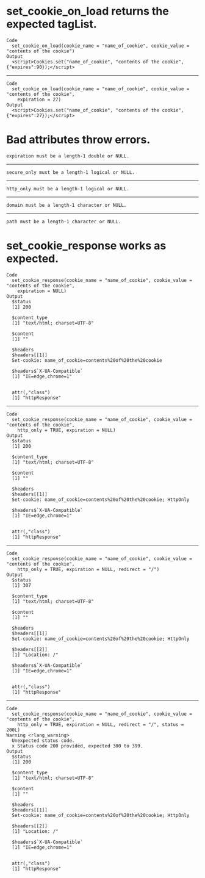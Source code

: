# set_cookie_on_load returns the expected tagList.

    Code
      set_cookie_on_load(cookie_name = "name_of_cookie", cookie_value = "contents of the cookie")
    Output
      <script>Cookies.set("name_of_cookie", "contents of the cookie", {"expires":90});</script>

---

    Code
      set_cookie_on_load(cookie_name = "name_of_cookie", cookie_value = "contents of the cookie",
        expiration = 27)
    Output
      <script>Cookies.set("name_of_cookie", "contents of the cookie", {"expires":27});</script>

# Bad attributes throw errors.

    expiration must be a length-1 double or NULL.

---

    secure_only must be a length-1 logical or NULL.

---

    http_only must be a length-1 logical or NULL.

---

    domain must be a length-1 character or NULL.

---

    path must be a length-1 character or NULL.

# set_cookie_response works as expected.

    Code
      set_cookie_response(cookie_name = "name_of_cookie", cookie_value = "contents of the cookie",
        expiration = NULL)
    Output
      $status
      [1] 200
      
      $content_type
      [1] "text/html; charset=UTF-8"
      
      $content
      [1] ""
      
      $headers
      $headers[[1]]
      Set-cookie: name_of_cookie=contents%20of%20the%20cookie
      
      $headers$`X-UA-Compatible`
      [1] "IE=edge,chrome=1"
      
      
      attr(,"class")
      [1] "httpResponse"

---

    Code
      set_cookie_response(cookie_name = "name_of_cookie", cookie_value = "contents of the cookie",
        http_only = TRUE, expiration = NULL)
    Output
      $status
      [1] 200
      
      $content_type
      [1] "text/html; charset=UTF-8"
      
      $content
      [1] ""
      
      $headers
      $headers[[1]]
      Set-cookie: name_of_cookie=contents%20of%20the%20cookie; HttpOnly
      
      $headers$`X-UA-Compatible`
      [1] "IE=edge,chrome=1"
      
      
      attr(,"class")
      [1] "httpResponse"

---

    Code
      set_cookie_response(cookie_name = "name_of_cookie", cookie_value = "contents of the cookie",
        http_only = TRUE, expiration = NULL, redirect = "/")
    Output
      $status
      [1] 307
      
      $content_type
      [1] "text/html; charset=UTF-8"
      
      $content
      [1] ""
      
      $headers
      $headers[[1]]
      Set-cookie: name_of_cookie=contents%20of%20the%20cookie; HttpOnly
      
      $headers[[2]]
      [1] "Location: /"
      
      $headers$`X-UA-Compatible`
      [1] "IE=edge,chrome=1"
      
      
      attr(,"class")
      [1] "httpResponse"

---

    Code
      set_cookie_response(cookie_name = "name_of_cookie", cookie_value = "contents of the cookie",
        http_only = TRUE, expiration = NULL, redirect = "/", status = 200L)
    Warning <rlang_warning>
      Unexpected status code.
      x Status code 200 provided, expected 300 to 399.
    Output
      $status
      [1] 200
      
      $content_type
      [1] "text/html; charset=UTF-8"
      
      $content
      [1] ""
      
      $headers
      $headers[[1]]
      Set-cookie: name_of_cookie=contents%20of%20the%20cookie; HttpOnly
      
      $headers[[2]]
      [1] "Location: /"
      
      $headers$`X-UA-Compatible`
      [1] "IE=edge,chrome=1"
      
      
      attr(,"class")
      [1] "httpResponse"

